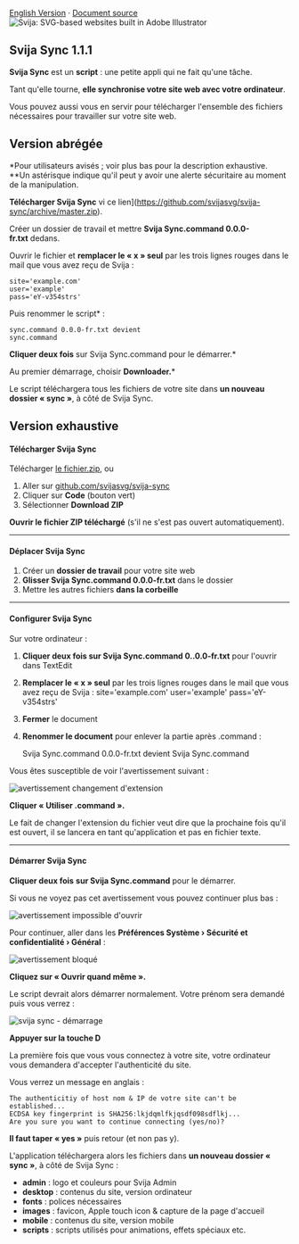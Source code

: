 [English Version](https://github.com/svijasvg/svija-sync) · [Document source](https://docs.svija.com/fr/quick-start/1-1-svija-sync)
![Svija: SVG-based websites built in Adobe Illustrator](http://files.svija.com/github/readme-logo.jpg?1 "Svija: SVG-based websites built in Adobe Illustrator")

Svija Sync 1.1.1
-------------------------------------

**Svija Sync** est un **script** : une petite appli qui ne fait qu'une tâche.

Tant qu'elle tourne, **elle synchronise votre site web avec votre ordinateur**.

Vous pouvez aussi vous en servir pour télécharger l'ensemble des fichiers nécessaires pour travailler sur votre site web.

Version abrégée
---------------

*Pour utilisateurs avisés ; voir plus bas pour la description exhaustive.
**Un astérisque indique qu'il peut y avoir une alerte sécuritaire au moment de la manipulation.

**Télécharger Svija Sync** vi ce lien](https://github.com/svijasvg/svija-sync/archive/master.zip).

Créer un dossier de travail et mettre **Svija Sync.command 0.0.0-fr.txt** dedans.

Ouvrir le fichier et **remplacer le « x » seul** par les trois lignes rouges dans le mail que vous avez reçu de Svija :

    site='example.com'
    user='example'
    pass='eY-v354strs'

Puis renommer le script* :

    sync.command 0.0.0-fr.txt devient
    sync.command

**Cliquer deux fois** sur Svija Sync.command pour le démarrer.*

Au premier démarrage, choisir **Downloader.***

Le script téléchargera tous les fichiers de votre site dans **un nouveau dossier « sync »**, à côté de Svija Sync.

Version exhaustive
------------------

#### Télécharger Svija Sync

Télécharger [le fichier.zip](https://github.com/svijasvg/svija-sync/archive/master.zip), ou

1.  Aller sur [github.com/svijasvg/svija-sync](https://github.com/svijasvg/svija-sync)
2.  Cliquer sur **Code** (bouton vert)
3.  Sélectionner **Download ZIP**

**Ouvrir le fichier ZIP téléchargé** (s'il ne s'est pas ouvert automatiquement).

* * * * *

#### Déplacer Svija Sync

1.  Créer un **dossier de travail** pour votre site web
2.  **Glisser Svija Sync.command 0.0.0-fr.txt** dans le dossier
3.  Mettre les autres fichiers **dans la corbeille**

* * * * *

#### Configurer Svija Sync

Sur votre ordinateur :

1.  **Cliquer deux fois sur Svija Sync.command 0..0.0-fr.txt** pour l'ouvrir dans TextEdit
2.  **Remplacer le « x » seul** par les trois lignes rouges dans le mail que vous avez reçu de Svija :
    site='example.com'
    user='example'
    pass='eY-v354strs'
3.  **Fermer** le document
4.  **Renommer le document** pour enlever la partie après .command :

    Svija Sync.command 0.0.0-fr.txt devient
Svija Sync.command

Vous êtes susceptible de voir l'avertissement suivant :

![avertissement changement d'extension](https://docs.svija.com/wp-content/uploads/elementor/thumbs/avertissement-changement-dextension-omnbsrj1hhojppnd206fdsw7n5c7a9vqcl0vvr8efw.jpg "avertissement changement d'extension")

**Cliquer « Utiliser .command ».**

Le fait de changer l'extension du fichier veut dire que la prochaine fois qu'il est ouvert, il se lancera en tant qu'application et pas en fichier texte.

* * * * *

#### Démarrer Svija Sync

**Cliquer deux fois** **sur Svija Sync.command** pour le démarrer.

Si vous ne voyez pas cet avertissement vous pouvez continuer plus bas :

![avertissement impossible d'ouvrir](https://docs.svija.com/wp-content/uploads/elementor/thumbs/avertissement-impossible-douvrir-omnbtjq76irt4gmkpl8hk1qupkhadmhg9pdc8afyjo.jpg "avertissement impossible d'ouvrir")

Pour continuer, aller dans les **Préférences Système › Sécurité et confidentialité › Général** :

![avertissement bloqué](https://docs.svija.com/wp-content/uploads/elementor/thumbs/avertissement-bloqu%C3%A9-omnbujg2e88sp41k4r60lyqg1wfhoinrrpq723yt38.jpg "avertissement bloqué")

**Cliquez sur « Ouvrir quand même ».**

Le script devrait alors démarrer normalement. Votre prénom sera demandé puis vous verrez :

![svija sync - démarrage](https://docs.svija.com/wp-content/uploads/elementor/thumbs/svija-sync-d%C3%A9marrage-omnbv7vvbx1wco80rbg2v5ojr25n9y0bu670eu5viw.jpg "svija sync -- démarrage")

**Appuyer sur la touche D**

La première fois que vous vous connectez à votre site, votre ordinateur vous demandera d'accepter l'authenticité du site.

Vous verrez un message en anglais :

    The authenticitiy of host nom & IP de votre site can't be established...
    ECDSA key fingerprint is SHA256:lkjdqmlfkjqsdf098sdflkj...
    Are you sure you want to continue connecting (yes/no)?

**Il faut taper « yes »** puis retour (et non pas y).

L'application téléchargera alors les fichiers dans **un nouveau dossier « sync »**, à côté de Svija Sync :

-   **admin** : logo et couleurs pour Svija Admin
-   **desktop** : contenus du site, version ordinateur
-   **fonts** : polices nécessaires
-   **images** : favicon, Apple touch icon & capture de la page d'accueil
-   **mobile** : contenus du site, version mobile
-   **scripts** : scripts utilisés pour animations, effets spéciaux etc.
